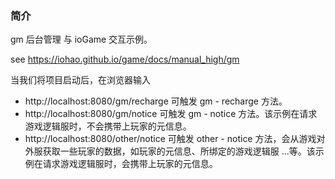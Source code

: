 ### 简介

gm 后台管理 与 ioGame 交互示例。

see https://iohao.github.io/game/docs/manual_high/gm


当我们将项目启动后，在浏览器输入
- http://localhost:8080/gm/recharge 可触发 gm - recharge 方法。
- http://localhost:8080/gm/notice 可触发 gm - notice 方法。该示例在请求游戏逻辑服时，不会携带上玩家的元信息。
- http://localhost:8080/other/notice 可触发 other - notice 方法，会从游戏对外服获取一些玩家的数据，如玩家的元信息、所绑定的游戏逻辑服 ...等。该示例在请求游戏逻辑服时，会携带上玩家的元信息。


